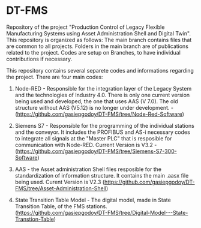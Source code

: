 # DT-FMS
Repository of the project "Production Control of Legacy Flexible Manufacturing Systems using Asset Administration Shell and Digital Twin".
This repository is organized as follows:
  The main branch contains files that are common to all projects. Folders in the main branch are of publications related to the project. 
  Codes are setup on Branches, to have individual contributions if necessary.

This repository contains several separete codes and informations regarding the project. There are four main codes: 

1. Node-RED - Responsible for the integration layer of the Legacy System and the technologies of Industry 4.0. There is only one current version being used and developed, the one that uses AAS (V 7.0). The old structure without AAS (V5.12) is no longer under development. - (https://github.com/gasiepgodoy/DT-FMS/tree/Node-Red-Software)

2. Siemens S7 - Responsible for the programming of the individual stations and the conveyor. It includes the PROFIBUS and AS-i necessary codes to integrate all signals at the "Master PLC" that is resposible for communication with Node-RED. Current Version is V3.2 - (https://github.com/gasiepgodoy/DT-FMS/tree/Siemens-S7-300-Software)

3. AAS - the Asset administration Shell files resposible for the standardization of information structure. It contains the main .aasx file being used. Curent Version is V2.3 (https://github.com/gasiepgodoy/DT-FMS/tree/Asset-Administration-Shell)

4. State Transition Table Model - The digital model, made in State Transition Table, of the FMS stations. (https://github.com/gasiepgodoy/DT-FMS/tree/Digital-Model---State-Transtion-Table)
